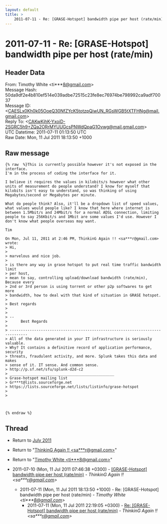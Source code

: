 ```yaml
---
layout: default
title: >
    2011-07-11 - Re: [GRASE-Hotspot] bandwidth pipe per host (rate/min)
---
```


# 2011-07-11 - Re: [GRASE-Hotspot] bandwidth pipe per host (rate/min)

## Header Data

From: Timothy White \<ti***8@gmail.com\><br>
Message Hash: 50da9df2e4b810ef514e039adbe72515c23fe8ec76974be798992ca9adf70037<br>
Message ID: \<CAESLx0Kh0k05OoeQ30NfZYcK5totzpQiwUN_RGsWGB5tXTFHNg@mail.gmail.com\><br>
Reply To: \<CAKwKjhK-YxoiD-2SGRC5h9+ZQa2ORrMYUUGcsPNWdQpaG1Ovwg@mail.gmail.com\><br>
UTC Datetime: 2011-07-11 01:13:50 UTC<br>
Raw Date: Mon, 11 Jul 2011 18:13:50 +1000<br>

## Raw message

```
{% raw  %}This is currently possible however it's not exposed in the interface.
I'm in the process of coding the interface for it.

I believe it requires the values in kilobits/s however what other
units of measurement do people understand? I know for myself that
kilobits isn't easy to understand, so was thinking of using
Megabytes/second or Megabytes per minute.

What do people think? Also, it'll be a dropdown list of speed values,
what values would people like? I know that here where internet is
between 1.5Mbit/s and 24Mbit/s for a normal ADSL connection, limiting
people to say 256Kbit/s and 1Mbit are some values I'd use. However I
don't know what people overseas may want.

Tim

On Mon, Jul 11, 2011 at 2:46 PM, ThinkinG Again !! <sa***r@gmail.com> wrote:
> Hi,
>
> marvelous and nice job.
>
> is there any way in grase hotspot to put real time traffic bandwidth limit
> per host,
> mean to say, controlling upload/download bandwidth (rate/min), Because every
> 2nd or 3rd person is using torrent or other p2p softwares to get more
> bandwidth, how to deal with that kind of situation in GRASE hotspot.
>
> Best regards
>
>
> --
>      Best Regards
>
> ------------------------------------------------------------------------------
> All of the data generated in your IT infrastructure is seriously valuable.
> Why? It contains a definitive record of application performance, security
> threats, fraudulent activity, and more. Splunk takes this data and makes
> sense of it. IT sense. And common sense.
> http://p.sf.net/sfu/splunk-d2d-c2
> _______________________________________________
> Grase-hotspot mailing list
> Gr***t@lists.sourceforge.net
> https://lists.sourceforge.net/lists/listinfo/grase-hotspot
>
>



{% endraw %}
```

## Thread

+ Return to [July 2011](/archive/2011/07)

+ Return to "[ThinkinG Again !! <sa***r<span>@</span>gmail.com>](/authors/sa___r_at_gmail_com)"
+ Return to "[Timothy White <ti***8<span>@</span>gmail.com>](/authors/ti___8_at_gmail_com)"

+ 2011-07-10 (Mon, 11 Jul 2011 07:46:38 +0300) - [[GRASE-Hotspot] bandwidth pipe per host (rate/min)](/archive/2011/07/e8142b33e83d477ffcac26bc1f817a4b7794079818545d3be4afc3587b1f4d96) - _ThinkinG Again !! \<sa***r@gmail.com\>_
  + 2011-07-11 (Mon, 11 Jul 2011 18:13:50 +1000) - Re: [GRASE-Hotspot] bandwidth pipe per host (rate/min) - _Timothy White \<ti***8@gmail.com\>_
    + 2011-07-11 (Mon, 11 Jul 2011 22:19:05 +0300) - [Re: [GRASE-Hotspot] bandwidth pipe per host (rate/min)](/archive/2011/07/c40b5328ee1b4966902471901867250341a94fc6dba5496646302abbba328976) - _ThinkinG Again !! \<sa***r@gmail.com\>_

